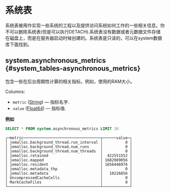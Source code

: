 # 系统表

系统表被用作实现一些系统的工程以及提供访问系统如何工作的一些相关信息。你不可以删除系统表(但是可以执行DETACH).系统表没有数据或者元数据文件存储在磁盘上，而是在服务器启动时候创建的。系统表是只读的，可以在system数据库下面找到。

## system.asynchronous_metrics {#system_tables-asynchronous_metrics}
包含一些在后台周期性计算的相关指标。例如，使用的RAM大小。

Columns:

- `metric` ([String](../data_types/string.md)) — 指标名字.
- `value` ([Float64](../data_types/float.md)) — 指标值.

**例如**

```sql
SELECT * FROM system.asynchronous_metrics LIMIT 10
```

```text
┌─metric──────────────────────────────────┬──────value─┐
│ jemalloc.background_thread.run_interval │          0 │
│ jemalloc.background_thread.num_runs     │          0 │
│ jemalloc.background_thread.num_threads  │          0 │
│ jemalloc.retained                       │  422551552 │
│ jemalloc.mapped                         │ 1682989056 │
│ jemalloc.resident                       │ 1656446976 │
│ jemalloc.metadata_thp                   │          0 │
│ jemalloc.metadata                       │   10226856 │
│ UncompressedCacheCells                  │          0 │
│ MarkCacheFiles                          │          0 │
└─────────────────────────────────────────┴────────────┘
```
